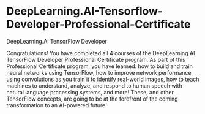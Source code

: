 # DeepLearning.AI-Tensorflow-Developer-Professional-Certificate

DeepLearning.AI TensorFlow Developer

Congratulations! You have completed all 4 courses of the
DeepLearning.AI TensorFlow Developer Professional Certificate
program. As part of this Professional Certificate program, you have
learned: how to build and train neural networks using TensorFlow,
how to improve network performance using convolutions as you train
it to identify real-world images, how to teach machines to understand,
analyze, and respond to human speech with natural language
processing systems, and more! These, and other TensorFlow
concepts, are going to be at the forefront of the coming
transformation to an AI-powered future.
